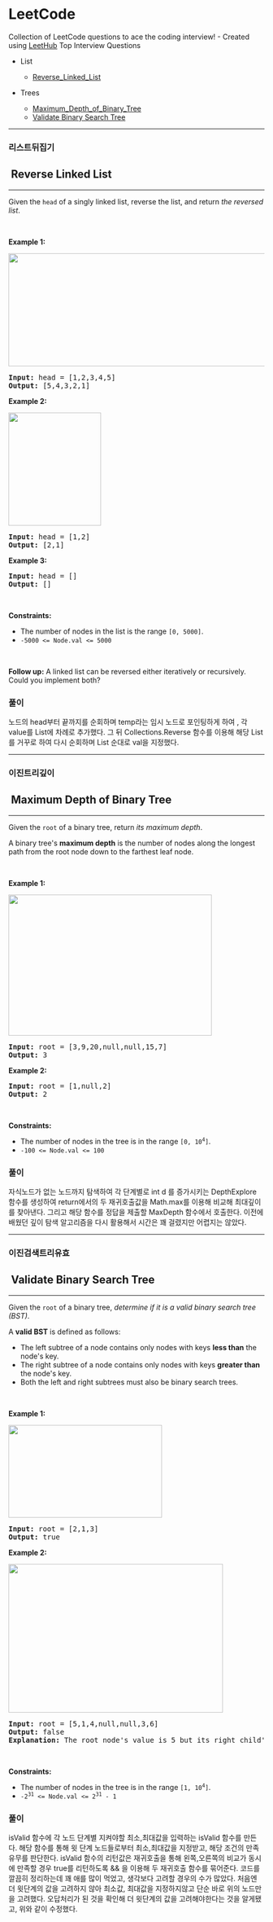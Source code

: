 # LeetCode
Collection of LeetCode questions to ace the coding interview! - Created using [LeetHub](https://github.com/QasimWani/LeetHub)
Top Interview Questions
+ List
  + [Reverse_Linked_List](#리스트뒤집기)

+ Trees
	+ [Maximum_Depth_of_Binary_Tree](#이진트리깊이)
	+ [Validate Binary Search Tree](#이진검색트리유효)
------------------------

### 리스트뒤집기

<h2>  Reverse Linked List</h2><hr><div><p>Given the <code>head</code> of a singly linked list, reverse the list, and return <em>the reversed list</em>.</p>

<p>&nbsp;</p>
<p><strong>Example 1:</strong></p>
<img alt="" src="https://assets.leetcode.com/uploads/2021/02/19/rev1ex1.jpg" style="width: 542px; height: 222px;">
<pre><strong>Input:</strong> head = [1,2,3,4,5]
<strong>Output:</strong> [5,4,3,2,1]
</pre>

<p><strong>Example 2:</strong></p>
<img alt="" src="https://assets.leetcode.com/uploads/2021/02/19/rev1ex2.jpg" style="width: 182px; height: 222px;">
<pre><strong>Input:</strong> head = [1,2]
<strong>Output:</strong> [2,1]
</pre>

<p><strong>Example 3:</strong></p>

<pre><strong>Input:</strong> head = []
<strong>Output:</strong> []
</pre>

<p>&nbsp;</p>
<p><strong>Constraints:</strong></p>

<ul>
	<li>The number of nodes in the list is the range <code>[0, 5000]</code>.</li>
	<li><code>-5000 &lt;= Node.val &lt;= 5000</code></li>
</ul>

<p>&nbsp;</p>
<p><strong>Follow up:</strong> A linked list can be reversed either iteratively or recursively. Could you implement both?</p>
</div>

### 풀이 
노드의 head부터 끝까지를 순회하며 temp라는 임시 노드로 포인팅하게 하여 , 각 value를 List에 차례로 추가했다.
그 뒤 Collections.Reverse 함수를 이용해 해당 List를 거꾸로 하여 다시 순회하며 List 순대로 val을 지정했다.

-----------------------

### 이진트리깊이

<h2>  Maximum Depth of Binary Tree</h2><hr><div><p>Given the <code>root</code> of a binary tree, return <em>its maximum depth</em>.</p>

<p>A binary tree's <strong>maximum depth</strong>&nbsp;is the number of nodes along the longest path from the root node down to the farthest leaf node.</p>

<p>&nbsp;</p>
<p><strong>Example 1:</strong></p>
<img alt="" src="https://assets.leetcode.com/uploads/2020/11/26/tmp-tree.jpg" style="width: 400px; height: 277px;">
<pre><strong>Input:</strong> root = [3,9,20,null,null,15,7]
<strong>Output:</strong> 3
</pre>

<p><strong>Example 2:</strong></p>

<pre><strong>Input:</strong> root = [1,null,2]
<strong>Output:</strong> 2
</pre>

<p>&nbsp;</p>
<p><strong>Constraints:</strong></p>

<ul>
	<li>The number of nodes in the tree is in the range <code>[0, 10<sup>4</sup>]</code>.</li>
	<li><code>-100 &lt;= Node.val &lt;= 100</code></li>
</ul>
</div>

### 풀이 

자식노드가 없는 노드까지 탐색하여 각 단계별로 int d 를 증가시키는 DepthExplore 함수를 생성하여 return에서의 두 재귀호출값을 Math.max를 이용해 비교해 최대깊이를 찾아낸다.
그리고 해당 함수를 정답을 제출할 MaxDepth 함수에서 호출한다.
이전에 배웠던 깊이 탐색 알고리즘을 다시 활용해서 시간은 꽤 걸렸지만 어렵지는 않았다.

-----------------------


### 이진검색트리유효

<h2>  Validate Binary Search Tree</h2><hr><div><p>Given the <code>root</code> of a binary tree, <em>determine if it is a valid binary search tree (BST)</em>.</p>

<p>A <strong>valid BST</strong> is defined as follows:</p>

<ul>
	<li>The left subtree of a node contains only nodes with keys <strong>less than</strong> the node's key.</li>
	<li>The right subtree of a node contains only nodes with keys <strong>greater than</strong> the node's key.</li>
	<li>Both the left and right subtrees must also be binary search trees.</li>
</ul>

<p>&nbsp;</p>
<p><strong>Example 1:</strong></p>
<img alt="" src="https://assets.leetcode.com/uploads/2020/12/01/tree1.jpg" style="width: 302px; height: 182px;">
<pre><strong>Input:</strong> root = [2,1,3]
<strong>Output:</strong> true
</pre>

<p><strong>Example 2:</strong></p>
<img alt="" src="https://assets.leetcode.com/uploads/2020/12/01/tree2.jpg" style="width: 422px; height: 292px;">
<pre><strong>Input:</strong> root = [5,1,4,null,null,3,6]
<strong>Output:</strong> false
<strong>Explanation:</strong> The root node's value is 5 but its right child's value is 4.
</pre>

<p>&nbsp;</p>
<p><strong>Constraints:</strong></p>

<ul>
	<li>The number of nodes in the tree is in the range <code>[1, 10<sup>4</sup>]</code>.</li>
	<li><code>-2<sup>31</sup> &lt;= Node.val &lt;= 2<sup>31</sup> - 1</code></li>
</ul>
</div>

### 풀이

isValid 함수에 각 노드 단계별 지켜야할 최소,최대값을 입력하는 isValid 함수를 만든다. 해당 함수를 통해 윗 단계 노드들로부터 최소,최대값을 지정받고, 해당 조건의 만족 유무를 판단한다.
isValid 함수의 리턴값은 재귀호출을 통해 왼쪽,오른쪽의 비교가 동시에 만족할 경우 true를 리턴하도록 && 을 이용해 두 재귀호출 함수를 묶어준다.
코드를 깔끔히 정리하는데 꽤 애를 많이 먹었고, 생각보다 고려할 경우의 수가 많았다. 처음엔 더 윗단계의 값을 고려하지 않아 최소값, 최대값을 지정하지않고 단순 바로 위의 노드만을 고려했다.
오답처리가 된 것을 확인해 더 윗단계의 값을 고려해야한다는 것을 알게됐고, 위와 같이 수정했다.
